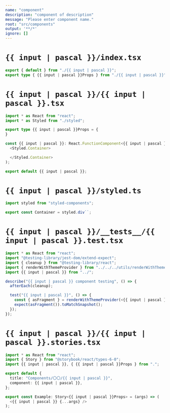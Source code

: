 ```yaml
---
name: "component"
description: "component of description"
message: "Please enter component name."
root: "src/components"
output: '**/*'
ignore: []
---
```


# `{{ input | pascal }}/index.tsx`

```typescript
export { default } from "./{{ input | pascal }}";
export type { {{ input | pascal }}Props } from "./{{ input | pascal }}";

```

# `{{ input | pascal }}/{{ input | pascal }}.tsx`

```typescript
import * as React from "react";
import * as Styled from "./styled";

export type {{ input | pascal }}Props = {
}

const {{ input | pascal }}: React.FunctionComponent<{{ input | pascal }}Props> = () => (
  <Styled.Container>

  </Styled.Container>
);

export default {{ input | pascal }};

```

# `{{ input | pascal }}/styled.ts`

```typescript
import styled from "styled-components";

export const Container = styled.div``;

```

# `{{ input | pascal }}/__tests__/{{ input | pascal }}.test.tsx`

```typescript
import * as React from "react";
import "@testing-library/jest-dom/extend-expect";
import { cleanup } from "@testing-library/react";
import { renderWithThemeProvider } from "../../../utils/renderWithThemeProvider";
import {{ input | pascal }} from "../";

describe("{{ input | pascal }} component testing", () => {
  afterEach(cleanup);

  test("{{ input | pascal }}", () => {
    const { asFragment } = renderWithThemeProvider(<{{ input | pascal }} />);
    expect(asFragment()).toMatchSnapshot();
  });
});

```

# `{{ input | pascal }}/{{ input | pascal }}.stories.tsx`

```typescript
import * as React from "react";
import { Story } from "@storybook/react/types-6-0";
import {{ input | pascal }}, { {{ input | pascal }}Props } from ".";

export default {
  title: "Components/〇〇/{{ input | pascal }}",
  component: {{ input | pascal }},
};

export const Example: Story<{{ input | pascal }}Props> = (args) => (
  <{{ input | pascal }} {...args} />
);
```
